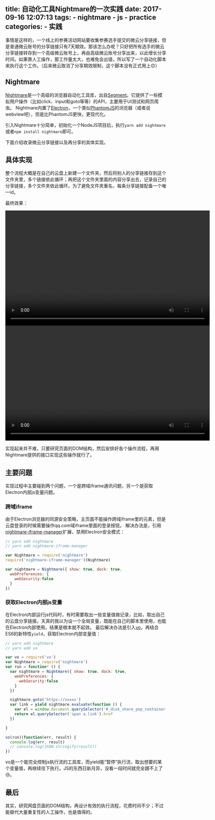 title: 自动化工具Nightmare的一次实践
date: 2017-09-16 12:07:13
tags: 
    - nightmare
    - js
    - practice
categories:
    - 实践
---

事情是这样的，一个线上的参赛活动网站要收集参赛选手提交的微云分享链接，但是普通微云账号的分享链接只有7天期效。那该怎么办呢？只好把所有选手的微云分享链接转存到一个高级微云账号上，再由高级微云账号分享出来，以此增长分享时间。如果靠人工操作，那工作量太大，也难免会出错，所以写了一个自动化脚本来执行这个工作。（后来微云取消了分享期效限制，这个脚本没有正式用上😊）

<!--more-->

## Nightmare

[Nightmare](https://github.com/segmentio/nightmare)是一个高级的浏览器自动化工具库，出自[Segment](https://open.segment.com/)。它提供了一些模拟用户操作（比如click、input和goto等等）的API，主要用于UI测试和网页爬虫。
Nightmare内置了[Electron](http://electron.atom.io/)，一个类似[PhantomJS](http://phantomjs.org/)的浏览器（或者说webview吧），但是比PhantomJS更快，更现代化。

引入Nightmare十分简单，初始化一个NodeJS项目后，执行`yarn add nightmare`或者`npm install nightmare`即可。

下面介绍收录微云分享链接以及再分享的具体实现。

## 具体实现

整个流程大概是在自己的云盘上新建一个文件夹，然后将别人的分享链接存到这个文件夹里，多个链接依此循环；再把这个文件夹里面的内容分享出去，记录自己的分享链接，多个文件夹依此循环。为了避免文件夹重名，每条分享链接配备一个唯一id。

最终效果：

<div style="width: 100%; text-align: center;">
<video width="640" height="360" controls="controls" autoplay="autoplay">
<source src="http://blog-1251124389.cosgz.myqcloud.com/nightmare-video-1.mp4">
</video>

<video width="640" height="360" controls="controls" autoplay="autoplay">
<source src="http://blog-1251124389.cosgz.myqcloud.com/nightmare-video-2.mp4">
</video>    
</div>


实现起来并不难，只要研究页面的DOM结构，然后安排好各个操作流程，再用Nightmare提供的接口实现这些操作就行了。

## 主要问题
实现过程中主要碰到两个问题，一个是跨域iframe通讯问题，另一个是获取Electron内部js变量问题。

### 跨域iframe

由于Electron浏览器的同源安全策略，主页面不能操作跨域iframe里的元素，但是云盘登录的时候需要操作qq.com域iframe里面的登录按钮。
解决办法是，引用[nightmare-iframe-manager](https://github.com/rosshinkley/nightmare-iframe-manager)扩展，禁用Electron安全模式：

```js
// yarn add nightmare
// yarn add nightmare-iframe-manager

var Nightmare = require('nightmare')
require('nightmare-iframe-manager')(Nightmare)

var nightmare = Nightmare({ show: true, dock: true,
  webPreferences: {
    webSecurity:false
  }
})

```

### 获取Electron内部js变量

在Electron内部运行js代码时，有时需要取出一些变量值做记录，比如，取出自己的云盘分享链接。天真的我以为设一个全局变量，既能在自己的脚本里使用，也能在Electron内部使用，结果是根本就不起效。
最后解决办法是引入[vo](https://github.com/matthewmueller/vo)，再结合ES6的新特性`yield`，获取Electron内部变量值：

```js
// yarn add nightmare
// yarn add vo

var vo = require('vo')
var Nightmare = require('nightmare')
var run = function* () {
  var nightmare = Nightmare({ show: true, dock: true, 
    webPreferences: {
      webSecurity:false
    }
  })

  nightmare.goto('https://xxxxx')
  var link = yield nightmare.evaluate(function () {
    var el = window.document.querySelector('#_disk_share_pop_container')
    return el.querySelector('span a.link').href
  })

}

vo(run)(function(err, result) {
  console.log(err, result)
  // console.log(JSON.stringify(result))
})
```

vo是一个能完全控制js执行流的工具库，而yield能“暂停”执行流，取出想要的某个变量值，再继续往下执行。JS的东西日新月异，没看一段时间就完全跟不上了😢。

## 最后
其实，研究网盘页面的DOM结构，再设计有效的执行流程，花费时间不少；不过能替代大量重复性的人工操作，也是值得的。


